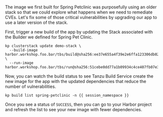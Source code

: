The image we first built for Spring Petclinic was purposefully using an older stack so that we could explore what happens when we need to remediate CVEs.  Let's fix some of those critical vulnerabilities by upgrading our app to use a later version of the stack.

First, trigger a new build of the app by updating the Stack associated with the Builder we defined for Spring Pet Clinic.

```execute
kp clusterstack update demo-stack \
  --build-image harbor.workshop.foo.bar/tbs/build@sha256:ee37e655a4f39e2e6ffa123306db0221386032d3e6e51aac809823125b0a400e \
  --run-image harbor.workshop.foo.bar/tbs/run@sha256:51cebe0dd77a1b09934c4ce407fb07e3fc6f863da99cdd227123d7bfc7411efa
```

Now, you can watch the build status to see Tanzu Build Service create the new image for the app with the updated dependencies that reduce the number of vulnerabilities.

```execute
kp build list spring-petclinic -n {{ session_namespace }}
```

Once you see a status of `SUCCESS`, then you can go to your Harbor project and refresh the list to see your new image with fewer dependencies.